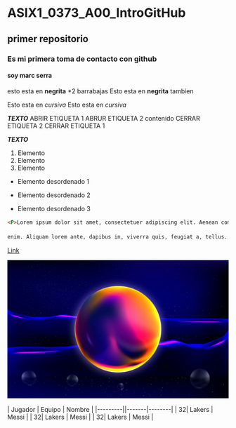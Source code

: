 # ASIX1_0373_A00_IntroGitHub
## primer repositorio
### Es mi primera toma de contacto con github
#### soy marc serra

esto esta en __negrita__ *2 barrabajas
Esto esta en **negrita** tambien

Esto esta en _cursiva_
Esto esta en *cursiva*

__*TEXTO*__
ABRIR ETIQUETA 1
    ABRUR ETIQUETA 2
        contenido
    CERRAR ETIQUETA 2
CERRAR ETIQUETA 1

**_TEXTO_**

1. Elemento
2. Elemento
3. Elemento

* Elemento desordenado 1
+ Elemento desordenado 2
- Elemento desordenado 3



```html
<P>Lorem ipsum dolor sit amet, consectetuer adipiscing elit. Aenean commodo ligula eget dolor. Aenean massa. Cum sociis natoque penatibus et magnis dis parturient montes, nascetur ridiculus mus. Donec quam felis, ultricies nec, pellentesque eu, pretium quis, sem. Nulla consequat massa quis enim. Donec pede justo, fringilla vel, aliquet nec, vulputate eget, arcu. In enim justo, rhoncus ut, imperdiet a, venenatis vitae, justo. Nullam dictum felis eu pede mollis pretium. Integer tincidunt. Cras dapibus. Vivamus elementum semper nisi. Aenean vulputate eleifend tellus. Aenean leo ligula, porttitor eu, consequat vitae, eleifend ac, 

enim. Aliquam lorem ante, dapibus in, viverra quis, feugiat a, tellus. Phasellus viverra nulla ut metus varius laoreet. Quisque rutrum. Aenean imperdiet. Etiam ultricies nisi vel augue. Curabitur ullamcorper ultricies nisi. Nam eget dui. Etiam rhoncus. Maecenas tempus, tellus eget condimentum rhoncus, sem quam semper libero, sit amet adipiscing sem neque sed ipsum. Nam quam nunc, blandit vel, luctus pulvinar, hendrerit id, lorem. Maecenas nec odio et ante tincidunt tempus. Donec vitae sapien ut libero venenatis faucibus. Nullam quis ante. Etiam sit amet orci eget eros faucibus tincidunt. Duis leo. Sed fringilla mauris sit amet nibh. Donec sodales sagittis magna. Sed consequat, leo eget bibendum sodales, augue velit cursus nunc,</p>  
``` 

[Link](https://www.fcbarcelona.es/es/ "web Barça")

![alt text](./imagen%201.jpeg "imagen de prueba")

| Jugador | Equipo | Nombre |
|---------||-------|--------|
| 32| Lakers | Messi |
| 32| Lakers | Messi |
| 32| Lakers | Messi |


